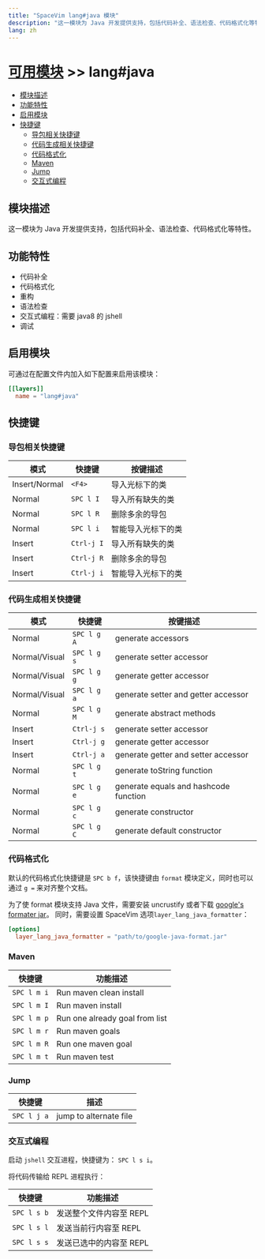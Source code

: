 ```yaml
---
title: "SpaceVim lang#java 模块"
description: "这一模块为 Java 开发提供支持，包括代码补全、语法检查、代码格式化等特性。"
lang: zh
---
```


# [可用模块](../../) >> lang#java

<!-- vim-markdown-toc GFM -->

- [模块描述](#模块描述)
- [功能特性](#功能特性)
- [启用模块](#启用模块)
- [快捷键](#快捷键)
  - [导包相关快捷键](#导包相关快捷键)
  - [代码生成相关快捷键](#代码生成相关快捷键)
  - [代码格式化](#代码格式化)
  - [Maven](#maven)
  - [Jump](#jump)
  - [交互式编程](#交互式编程)

<!-- vim-markdown-toc -->

## 模块描述

这一模块为 Java 开发提供支持，包括代码补全、语法检查、代码格式化等特性。

## 功能特性

- 代码补全
- 代码格式化
- 重构
- 语法检查
- 交互式编程：需要 java8 的 jshell
- 调试

## 启用模块

可通过在配置文件内加入如下配置来启用该模块：

```toml
[[layers]]
  name = "lang#java"
```

## 快捷键

### 导包相关快捷键

| 模式          | 快捷键     | 按键描述           |
| ------------- | ---------  | ------------------ |
| Insert/Normal | `<F4>`     | 导入光标下的类     |
| Normal        | `SPC l I`  | 导入所有缺失的类   |
| Normal        | `SPC l R`  | 删除多余的导包     |
| Normal        | `SPC l i`  | 智能导入光标下的类 |
| Insert        | `Ctrl-j I` | 导入所有缺失的类   |
| Insert        | `Ctrl-j R` | 删除多余的导包     |
| Insert        | `Ctrl-j i` | 智能导入光标下的类 |

### 代码生成相关快捷键

| 模式          | 快捷键      | 按键描述                              |
| ------------- | ----------- | ------------------------------------- |
| Normal        | `SPC l g A` | generate accessors                    |
| Normal/Visual | `SPC l g s` | generate setter accessor              |
| Normal/Visual | `SPC l g g` | generate getter accessor              |
| Normal/Visual | `SPC l g a` | generate setter and getter accessor   |
| Normal        | `SPC l g M` | generate abstract methods             |
| Insert        | `Ctrl-j s`  | generate setter accessor              |
| Insert        | `Ctrl-j g`  | generate getter accessor              |
| Insert        | `Ctrl-j a`  | generate getter and setter accessor   |
| Normal        | `SPC l g t` | generate toString function            |
| Normal        | `SPC l g e` | generate equals and hashcode function |
| Normal        | `SPC l g c` | generate constructor                  |
| Normal        | `SPC l g C` | generate default constructor          |

### 代码格式化

默认的代码格式化快捷键是 `SPC b f`，该快捷键由 `format` 模块定义，同时也可以通过 `g =` 来对齐整个文档。

为了使 format 模块支持 Java 文件，需要安装 uncrustify 或者下载 [google's formater jar](https://github.com/google/google-java-format)。
同时，需要设置 SpaceVim 选项`layer_lang_java_formatter`：

```toml
[options]
  layer_lang_java_formatter = "path/to/google-java-format.jar"
```

### Maven

| 快捷键      | 功能描述                       |
| ----------- | ------------------------------ |
| `SPC l m i` | Run maven clean install        |
| `SPC l m I` | Run maven install              |
| `SPC l m p` | Run one already goal from list |
| `SPC l m r` | Run maven goals                |
| `SPC l m R` | Run one maven goal             |
| `SPC l m t` | Run maven test                 |

### Jump

| 快捷键      | 描述                   |
| ----------- | ---------------------- |
| `SPC l j a` | jump to alternate file |

### 交互式编程

启动 `jshell` 交互进程，快捷键为： `SPC l s i`。

将代码传输给 REPL 进程执行：

| 快捷键      | 功能描述                    |
| ----------- | --------------------------- |
| `SPC l s b` | 发送整个文件内容至 REPL     |
| `SPC l s l` | 发送当前行内容至 REPL       |
| `SPC l s s` | 发送已选中的内容至 REPL     |
